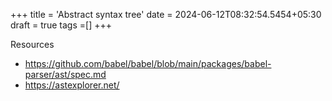 +++
title = 'Abstract syntax tree'
date = 2024-06-12T08:32:54.5454+05:30
draft = true
tags =[]
+++ 



Resources
- https://github.com/babel/babel/blob/main/packages/babel-parser/ast/spec.md
- https://astexplorer.net/
